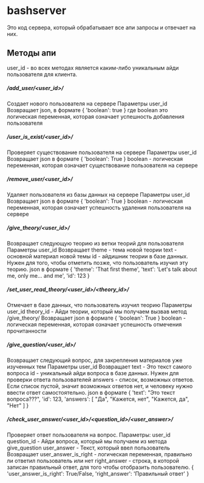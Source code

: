 # bashserver
Это код сервера, который обрабатывает все апи запросы и отвечает на них.
## Методы апи
user_id - во всех методах является каким-либо уникальным айди пользователя для клиента. 

##### /add_user/<user_id>/
Создает нового пользователя на сервере
Параметры
  user_id 
Возвращает 
  json, в формате
{
  'boolean': true 
}
где boolean это логическая переменная, которая означает успешность добавления пользователя


##### /user_is_exist/<user_id>/
Проверяет существование пользователя на сервере 
Параметры
  user_id
Возвращает
  json в формате
  {
    'boolean': True
  }
  boolean - логическая переменная, которая означает существование пользователя на сервере

##### /remove_user/<user_id>/
Удаляет пользователя из базы данных на сервере
Параметры
  user_id
Возвращает
  json в формате
  {
    'boolean': True
  }
  boolean - логическая переменная, которая означает успешность удаления пользователя на сервере

##### /give_theory/<user_id>/
Возвращает следующую теорию из ветки теорий для пользователя
Параметры 
  user_id
Возвращает 
  theme - тема новой теории
  text - основной материал новой темы
  id - айдишник теории в базе данных. Нужен для того, чтобы отметить позже, что пользователь изучил эту теорию.
  json в формате
  {
    'theme': 'That first theme',
    'text': 'Let's talk about me, only me... and me',
    'id': 123
  }

##### /set_user_read_theory/<user_id>/<theory_id>/
Отмечает в базе данных, что пользователь изучил теорию
Параметры 
  user_id 
  theory_id - Айди теории, который мы получаем вызвав метод /give_theory/
Возвращает 
  json в формате
  {
    'boolean': True
  }
  boolean - логическая переменная, которая означает успешность отмечения прочитанности

##### /give_question/<user_id>/
Возвращает следующий вопрос, для закрепления материалов уже изученных тем
Параметры
  user_id
Возвращает
  text - Это текст самого вопроса
  id - уникальный айди вопроса в базе данных. Нужен для проверки ответа пользователей
  answers - список, возможных ответов. Если список пустой, значит возможных ответов нет, и человеку нужно ввести ответ самостоятельно.
  json в формате 
  {
    'text': "Это текст вопроса???",
    'id': 123,
    'answers': [
      "Да",
      "Кажется, нет",
      "Кажется, да",
      "Нет"
    ]
  }

##### /check_user_answer/<user_id>/<question_id>/<user_answer>/
Проверяет ответ пользователя на вопрос.
Параметры:
  user_id 
  question_id - Айди вопроса, который мы получаем из метода give_question
  user_answer - Текст, который ввел пользователь
Возвращает 
  user_answer_is_right - логическая переменная, правильно ли ответил пользователь или нет
  right_answer - строка, в которой записан правильный ответ, для того чтобы отобразить пользователю.
  {
		'user_answer_is_right': True/False,
		'right_answer': 'Правильный ответ'
	}	
